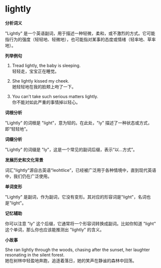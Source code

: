 # lightly

**分析词义**

  

"Lightly" 是一个英语副词，用于描述一种轻微，柔和，或不激烈的方式。它可能指行为的强度（轻轻地、轻微地），也可能指对某事的态度或情绪（轻率地、草率地）。

  

**列举例句**

  

1.  Tread lightly, the baby is sleeping.  
    轻轻走，宝宝正在睡觉。
    
      
    
2.  She lightly kissed my cheek.  
    她轻轻地在我的脸颊上吻了一下。
    
      
    
3.  You can't take such serious matters lightly.  
    你不能对如此严重的事情掉以轻心。
    
      
    

  

**词根分析**

  

"Lightly" 的词根是 "light"，意为轻的。在此处，"ly" 描述了一种状态或方式，即“轻轻地”。

  

**词缀分析**

  

"Lightly" 的词缀是 "ly"，这是一个常见的副词后缀，表示“以...方式”。

  

**发展历史和文化背景**

  

词汇"lightly"源自古英语“leohtlice”，已经被广泛用于各种情境中，直到现代英语中，我们仍在广泛使用。

  

**单词变形**

  

"Lightly" 是副词，作为副词，它没有变形。其对应的形容词是"light"，名词也是"light"。

  

**记忆辅助**

  

你可以注意 "ly" 这个后缀，它通常将一个形容词转换成副词。比如你知道 "light" 这个单词，那么你也应该能推测出 "lightly" 的含义。

  

**小故事**

  

She ran lightly through the woods, chasing after the sunset, her laughter resonating in the silent forest.  
她在树林中轻盈地奔跑，追逐着落日，她的笑声在静谧的森林中回荡。
